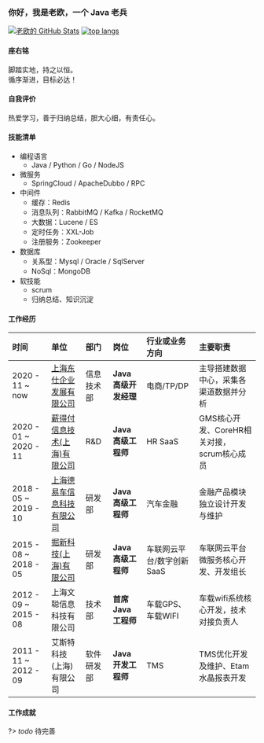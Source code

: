 ### 你好，我是老欧，一个 Java 老兵 <!-- {docsify-ignore} -->
[![老欧的 GitHub Stats](https://github-readme-stats.vercel.app/api?username=bruceouyang&count_private=true&show_icons=true&bg_color=30,e96443,904e95&title_color=fff&text_color=ffffff&hide=contribs)](https://github.com/bruceouyang)
[![top langs](https://github-readme-stats.vercel.app/api/top-langs/?username=bruceouyang&layout=compact)](https://github-readme-stats.vercel.app/api/top-langs/?username=bruceouyang&layout=compact)

#### 座右铭
脚踏实地，持之以恒。  
循序渐进，目标必达！

#### 自我评价
热爱学习，善于归纳总结，胆大心细，有责任心。

#### 技能清单
* 编程语言
    * Java / Python / Go / NodeJS
* 微服务
    * SpringCloud / ApacheDubbo / RPC
* 中间件
    * 缓存：Redis
    * 消息队列：RabbitMQ / Kafka / RocketMQ
    * 大数据：Lucene / ES
    * 定时任务：XXL-Job
    * 注册服务：Zookeeper
* 数据库
    * 关系型：Mysql / Oracle / SqlServer
    * NoSql：MongoDB
* 软技能
    * scrum
    * 归纳总结、知识沉淀

#### 工作经历
时间 | 单位 | 部门 | 岗位 | 行业或业务方向 | 主要职责
:- | :- | :- | :- | :- | :-
2020 - 11 ~ now | [上海东仕企业发展有限公司](https://www.dongsgroup.com/) | 信息技术部 | **Java高级开发经理** | 电商/TP/DP | 主导搭建数据中心，采集各渠道数据并分析 
2020 - 01 ~ 2020 - 11 | [薪得付信息技术(上海)有限公司](https://www.cdpgroupltd.com/) | R&D | **Java高级工程师** | HR SaaS | GMS核心开发、CoreHR相关对接，scrum核心成员
2018 - 05 ~ 2019 - 10 | [上海德易车信息科技有限公司](http://deyiche.com/) | 研发部 | **Java高级工程师** | 汽车金融 | 金融产品模块独立设计开发与维护
2015 - 08 ~ 2018 - 05 | [掘新科技(上海)有限公司](https://www.innoventcorp.com/) | 研发部 | **Java高级工程师** | 车联网云平台/数字创新SaaS | 车联网云平台微服务核心开发、开发组长
2012 - 09 ~ 2015 - 08 | 上海文聪信息科技有限公司 | 技术部 | **首席Java工程师** | 车载GPS、车载WIFI | 车载wifi系统核心开发，技术对接负责人
2011 - 11 ~ 2012 - 09 | 艾斯特科技(上海)有限公司 | 软件研发部 | **Java开发工程师** | TMS | TMS优化开发及维护、Etam水晶报表开发

#### 工作成就
?> _todo_ 待完善 
